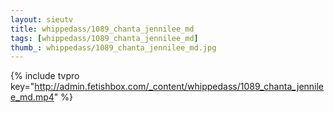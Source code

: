 ```yaml
--- 
layout: sieutv
title: whippedass/1089_chanta_jennilee_md
tags: [whippedass/1089_chanta_jennilee_md]
thumb_: whippedass/1089_chanta_jennilee_md.jpg
---
```

{% include tvpro key="http://admin.fetishbox.com/_content/whippedass/1089_chanta_jennilee_md.mp4" %} 
